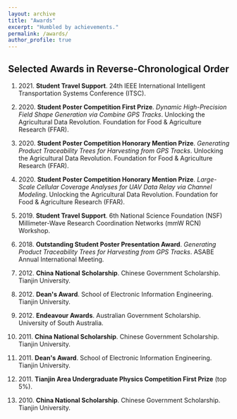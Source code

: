 ```yaml
---
layout: archive
title: "Awards"
excerpt: "Humbled by achievements."
permalink: /awards/
author_profile: true
---
```


## Selected Awards in Reverse-Chronological Order

1.  2021\. **Student Travel Support**. 24th IEEE International Intelligent Transportation Systems Conference (ITSC).

2.  2020\. **Student Poster Competition First Prize**. *Dynamic High-Precision Field Shape Generation via Combine GPS Tracks*. Unlocking the Agricultural Data Revolution. Foundation for Food & Agriculture Research (FFAR).

3.  2020\. **Student Poster Competition Honorary Mention Prize**. *Generating Product Traceability Trees for Harvesting from GPS Tracks*. Unlocking the Agricultural Data Revolution. Foundation for Food & Agriculture Research (FFAR).

4.  2020\. **Student Poster Competition Honorary Mention Prize**. *Large-Scale Cellular Coverage Analyses for UAV Data Relay via Channel Modeling*. Unlocking the Agricultural Data Revolution. Foundation for Food & Agriculture Research (FFAR).

5.  2019\. **Student Travel Support**. 6th National Science Foundation (NSF) Millimeter-Wave Research Coordination Networks (mmW RCN) Workshop.

6.  2018\. **Outstanding Student Poster Presentation Award**. *Generating Product Traceability Trees for Harvesting from GPS Tracks*. ASABE Annual International Meeting.

7.  2012\. **China National Scholarship**. Chinese Government Scholarship. Tianjin University.

8.  2012\. **Dean's Award**. School of Electronic Information Engineering. Tianjin University.

9.  2012\. **Endeavour Awards**. Australian Government Scholarship. University of South Australia.

10. 2011\. **China National Scholarship**. Chinese Government Scholarship. Tianjin University.

11. 2011\. **Dean's Award**. School of Electronic Information Engineering. Tianjin University.

12. 2011\. **Tianjin Area Undergraduate Physics Competition First Prize** (top 5%).

13. 2010\. **China National Scholarship**. Chinese Government Scholarship. Tianjin University.
